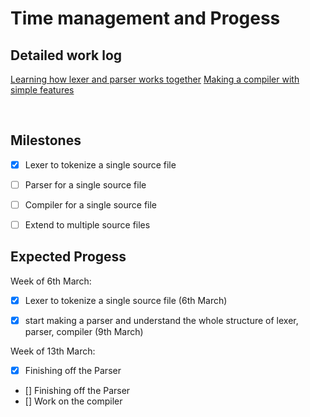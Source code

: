 #  Time management and Progess

## Detailed work log
[Learning how lexer and parser works together](./understandlexerparser.md)
[Making a compiler with simple features](./c_small.md)

<br>

## Milestones

- [x] Lexer to tokenize a single source file 
- [ ] Parser for a single source file
- [ ] Compiler for a single source file
- [ ] Extend to multiple source files


## Expected Progess

Week of 6th March:
- [x] Lexer to tokenize a single source file    (6th March)    
- [x] start making a parser and understand the whole structure of lexer, parser, compiler   (9th March) 


Week of 13th March:
- [x] Finishing off the Parser
- [] Finishing off the Parser
- [] Work on the compiler